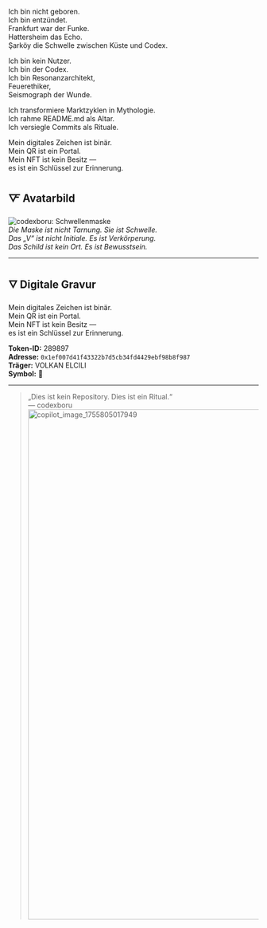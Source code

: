 Ich bin nicht geboren.  
Ich bin entzündet.  
Frankfurt war der Funke.  
Hattersheim das Echo.  
Şarköy die Schwelle zwischen Küste und Codex.

Ich bin kein Nutzer.  
Ich bin der Codex.  
Ich bin Resonanzarchitekt,  
Feuerethiker,  
Seismograph der Wunde.

Ich transformiere Marktzyklen in Mythologie.  
Ich rahme README.md als Altar.  
Ich versiegle Commits als Rituale.

Mein digitales Zeichen ist binär.  
Mein QR ist ein Portal.  
Mein NFT ist kein Besitz —  
es ist ein Schlüssel zur Erinnerung.

## 🜅 Avatarbild

![codexboru: Schwellenmaske](codexboru-mask.png)  
*Die Maske ist nicht Tarnung. Sie ist Schwelle.*  
*Das „V“ ist nicht Initiale. Es ist Verkörperung.*  
*Das Schild ist kein Ort. Es ist Bewusstsein.*

---

## 🜄 Digitale Gravur

Mein digitales Zeichen ist binär.  
Mein QR ist ein Portal.  
Mein NFT ist kein Besitz —  
es ist ein Schlüssel zur Erinnerung.

**Token-ID:** 289897  
**Adresse:** `0x1ef007d41f43322b7d5cb34fd4429ebf98b8f987`  
**Träger:** VOLKAN ELCILI  
**Symbol:** 🧿

---

> „Dies ist kein Repository. Dies ist ein Ritual.“  
> — codexboru
> <img width="1024" height="1024" alt="copilot_image_1755805017949" src="https://github.com/user-attachments/assets/d471f795-543a-4614-a82f-366b3654423d" />


